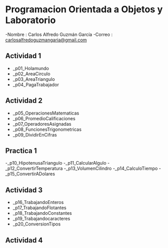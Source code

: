 # Programacion Orientada a Objetos y Laboratorio 

-Nombre : Carlos Alfredo Guzmán García
-Correo : carlosalfredoguzmangaria@gmail.com

## Actividad 1
- _p01_Holamundo
- _p02_AreaCirculo
- _p03_AreaTriangulo
- _p04_PagaTrabajador

## Actividad 2
- _p05_OperacionesMatematicas
- _p06_PromedioCalificaciones
- _p07_OperadoresAsignadas
- _p08_FuncionesTrigonometricas
- _p09_DividirEnCifras

## Practica 1
-_p10_HipotenusaTriangulo
-_p11_CalcularAlgulo
-_p12_ConvertirTemperatura
-_p13_VolumenCilindro
-_p14_CalculoTiempo
-_p15_ConvertirADolares

## Actividad 3
- _p16_TrabajandoEnteros
- _p17_TrabajandoFlotantes
- _p18_TrabajandoConstantes
- _p19_Trabajandocaracteres
- _p20_ConversionTipos

## Actividad 4

